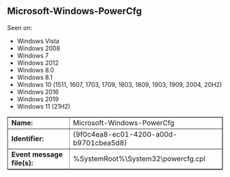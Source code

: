 ## Microsoft-Windows-PowerCfg

Seen on:
* Windows Vista
* Windows 2008
* Windows 7
* Windows 2012
* Windows 8.0
* Windows 8.1
* Windows 10 (1511, 1607, 1703, 1709, 1803, 1809, 1903, 1909, 2004, 20H2)
* Windows 2016
* Windows 2019
* Windows 11 (21H2)

<table border="1" class="docutils">
  <tbody>
    <tr>
      <td><b>Name:</b></td>
      <td>Microsoft-Windows-PowerCfg</td>
    </tr>
    <tr>
      <td><b>Identifier:</b></td>
      <td>{9f0c4ea8-ec01-4200-a00d-b9701cbea5d8}</td>
    </tr>
    <tr>
      <td><b>Event message file(s):</b></td>
      <td>%SystemRoot%\System32\powercfg.cpl</td>
    </tr>
  </tbody>
</table>

&nbsp;

